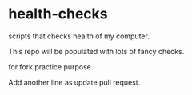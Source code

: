 # health-checks
scripts that checks health of my computer.

This repo will be populated with lots of fancy checks.

for fork practice purpose. 

Add another line as update pull request.

